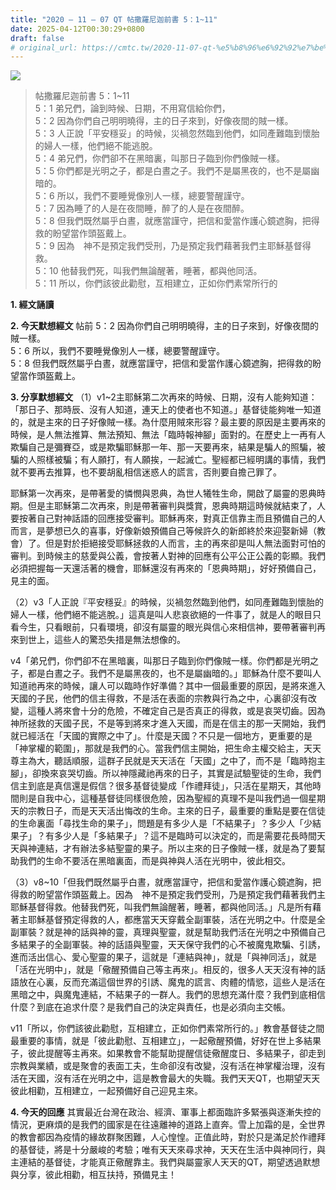 ```yaml
---
title: "2020 – 11 – 07 QT 帖撒羅尼迦前書 5：1~11"
date: 2025-04-12T00:30:29+0800
draft: false
# original_url: https://cmtc.tw/2020-11-07-qt-%e5%b8%96%e6%92%92%e7%be%85%e5%b0%bc%e8%bf%a6%e5%89%8d%e6%9b%b8-5%ef%bc%9a111
---
```


![](/images/qt.jpg)
> 帖撒羅尼迦前書 5：1\~11  
> 5：1 弟兄們，論到時候、日期，不用寫信給你們，  
> 5：2 因為你們自己明明曉得，主的日子來到，好像夜間的賊一樣。  
> 5：3 人正說「平安穩妥」的時候，災禍忽然臨到他們，如同產難臨到懷胎的婦人一樣，他們絕不能逃脫。  
> 5：4 弟兄們，你們卻不在黑暗裏，叫那日子臨到你們像賊一樣。  
> 5：5 你們都是光明之子，都是白晝之子。我們不是屬黑夜的，也不是屬幽暗的。  
> 5：6 所以，我們不要睡覺像別人一樣，總要警醒謹守。  
> 5：7 因為睡了的人是在夜間睡，醉了的人是在夜間醉。  
> 5：8 但我們既然屬乎白晝，就應當謹守，把信和愛當作護心鏡遮胸，把得救的盼望當作頭盔戴上。  
> 5：9 因為　神不是預定我們受刑，乃是預定我們藉著我們主耶穌基督得救。  
> 5：10 他替我們死，叫我們無論醒著，睡著，都與他同活。  
> 5：11 所以，你們該彼此勸慰，互相建立，正如你們素常所行的

**1. 經文誦讀**

**2.  今天默想經文**
帖前 5：2 因為你們自己明明曉得，主的日子來到，好像夜間的賊一樣。  
5：6 所以，我們不要睡覺像別人一樣，總要警醒謹守。  
5：8 但我們既然屬乎白晝，就應當謹守，把信和愛當作護心鏡遮胸，把得救的盼望當作頭盔戴上。

**3. 分享默想經文**
（1）v1\~2主耶穌第二次再來的時候、日期，沒有人能夠知道：「那日子、那時辰、沒有人知道，連天上的使者也不知道。」基督徒能夠唯一知道的，就是主來的日子好像賊一樣。為什麼用賊來形容？最主要的原因是主要再來的時候，是人無法推算、無法預知、無法「臨時報神腳」面對的。在歷史上一再有人欺騙自己是彌賽亞，或是欺騙耶穌那一年、那一天要再來，結果是騙人的照騙，被騙的人照樣被騙；有人願打，有人願挨，一起滅亡。聖經都已經明講的事情，我們就不要再去推算，也不要胡亂相信迷惑人的謊言，否則要自擔己罪了。

耶穌第一次再來，是帶著愛的憐憫與恩典，為世人犧牲生命，開啟了屬靈的恩典時期。但是主耶穌第二次再來，則是帶著審判與獎賞，恩典時期這時候就結束了，人要按著自己對神話語的回應接受審判。耶穌再來，對真正信靠主而且預備自己的人而言，是夢想已久的喜事，好像新娘預備自己等候許久的新郎終於來迎娶新婦（教會）了。但是對於拒絕接受耶穌拯救的人而言，主的再來卻是叫人無法面對可怕的審判。到時候主的慈愛與公義，會按著人對神的回應有公平公正公義的彰顯。我們必須把握每一天還活著的機會，耶穌還沒有再來的「恩典時期」，好好預備自己，見主的面。

（2）v3「人正說『平安穩妥』的時候，災禍忽然臨到他們，如同產難臨到懷胎的婦人一樣，他們絕不能逃脫。」這真是叫人悲哀欲絕的一件事了，就是人的眼目只看今生，只看眼前，只看環境，卻沒有屬靈的眼光與信心來相信神，要帶著審判再來到世上，這些人的驚恐失措是無法想像的。

v4「弟兄們，你們卻不在黑暗裏，叫那日子臨到你們像賊一樣。你們都是光明之子，都是白晝之子。我們不是屬黑夜的，也不是屬幽暗的。」耶穌為什麼不要叫人知道祂再來的時候，讓人可以臨時作好準備？其中一個最重要的原因，是將來進入天國的子民，他們的信主得救，不是活在表面的宗教與行為之中，心裏卻沒有改變，這種人將來會十分的危險，不確定自己是否真正的得救，或是哀哭切齒。因為神所拯救的天國子民，不是等到將來才進入天國，而是在信主的那一天開始，我們就已經活在「天國的實際之中了」。什麼是天國？不只是一個地方，更重要的是「神掌權的範圍」，那就是我們的心。當我們信主開始，把生命主權交給主，天天尊主為大，聽話順服，這群子民就是天天活在「天國」之中了，而不是「臨時抱主腳」，卻換來哀哭切齒。所以神隱藏祂再來的日子，其實是試驗聖徒的生命，我們信主到底是真信還是假信？很多基督徒變成「作禮拜徒」，只活在星期天，其他時間則是自我中心，這種基督徒同樣很危險，因為聖經的真理不是叫我們過一個星期天的宗教日子，而是天天活出悔改的生命。主來的日子，最重要的重點是要在信徒的生命裏面「尋找生命的果子」，問題是有多少人是「不結果子」？多少人「少結果子」？有多少人是「多結果子」？這不是臨時可以決定的，而是需要花長時間天天與神連結，才有辦法多結聖靈的果子。所以主來的日子像賊一樣，就是為了要幫助我們的生命不要活在黑暗裏面，而是與神與人活在光明中，彼此相交。

（3）v8\~10「但我們既然屬乎白晝，就應當謹守，把信和愛當作護心鏡遮胸，把得救的盼望當作頭盔戴上。因為　神不是預定我們受刑，乃是預定我們藉著我們主耶穌基督得救。他替我們死，叫我們無論醒著，睡著，都與他同活。」凡是所有藉著主耶穌基督預定得救的人，都應當天天穿戴全副軍裝，活在光明之中。什麼是全副軍裝？就是神的話與神的靈，真理與聖靈，就是幫助我們活在光明之中預備自己多結果子的全副軍裝。神的話語與聖靈，天天保守我們的心不被魔鬼欺騙、引誘，進而活出信心、愛心聖靈的果子，這就是「連結與神」，就是「與神同活」，就是「活在光明中」，就是「儆醒預備自己等主再來」。相反的，很多人天天沒有神的話語放在心裏，反而充滿這個世界的引誘、魔鬼的謊言、肉體的情慾，這些人是活在黑暗之中，與魔鬼連結，不結果子的一群人。我們的思想充滿什麼？我們到底相信什麼？到底在追求什麼？是我們自己的決定與責任，也是必須向主交帳。

v11「所以，你們該彼此勸慰，互相建立，正如你們素常所行的。」教會基督徒之間最重要的事情，就是「彼此勸慰、互相建立」，一起儆醒預備，好好在世上多結果子，彼此提醒等主再來。如果教會不能幫助提醒信徒儆醒度日、多結果子，卻走到宗教與業績，或是聚會的表面工夫，生命卻沒有改變，沒有活在神掌權治理，沒有活在天國，沒有活在光明之中，這是教會最大的失職。我們天天QT，也期望天天彼此相勸，互相建立，一起預備好自己迎見主來。

**4. 今天的回應**
其實最近台灣在政治、經濟、軍事上都面臨許多緊張與逐漸失控的情況，更麻煩的是我們的國家是在往遠離神的道路上直奔。雪上加霜的是，全世界的教會都因為疫情的緣故群聚困難，人心惶惶。正值此時，對於只是滿足於作禮拜的基督徒，將是十分嚴峻的考驗；唯有天天來尋求神，天天在生活中與神同行，與主連結的基督徒，才能真正儆醒靠主。我們與屬靈家人天天的QT，期望透過默想與分享，彼此相勸，相互扶持，預備見主！
